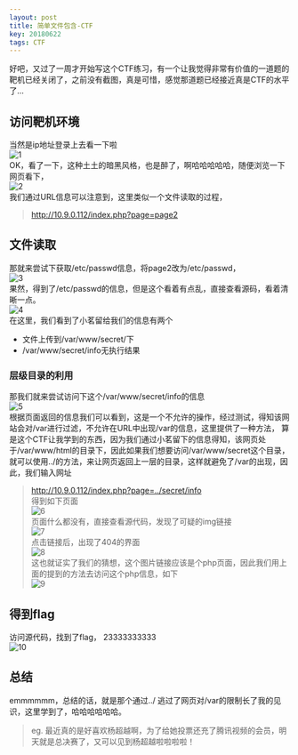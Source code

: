 ```yaml
---
layout: post
title: 简单文件包含-CTF
key: 20180622
tags: CTF
---
```


好吧，又过了一周才开始写这个CTF练习，有一个让我觉得非常有价值的一道题的靶机已经关闭了，之前没有截图，真是可惜，感觉那道题已经接近真是CTF的水平了...
<!--more-->

## 访问靶机环境  
当然是ip地址登录上去看一下啦  
![1](/xingruidong95.github.io/photo/file1.png)  
OK，看了一下，这种土土的暗黑风格，也是醉了，啊哈哈哈哈哈，随便浏览一下网页看下，  
![2](/xingruidong95.github.io/photo/file2.png)  
我们通过URL信息可以注意到，这里类似一个文件读取的过程，  
> http://10.9.0.112/index.php?page=page2  

## 文件读取  

那就来尝试下获取/etc/passwd信息，将page2改为/etc/passwd，  
![3](/xingruidong95.github.io/photo/file3.png)  
果然，得到了/etc/passwd的信息，但是这个看着有点乱，直接查看源码，看着清晰一点。  
![4](/xingruidong95.github.io/photo/file4.jpg)  
在这里，我们看到了小茗留给我们的信息有两个  
- 文件上传到/var/www/secret/下
- /var/www/secret/info无执行结果  
### 层级目录的利用
那我们就来尝试访问下这个/var/www/secret/info的信息  
![5](/xingruidong95.github.io/photo/file5.png)  
根据页面返回的信息我们可以看到，这是一个不允许的操作，经过测试，得知该网站会对/var进行过滤，不允许在URL中出现/var的信息，这里提供了一种方法，
算是这个CTF让我学到的东西，因为我们通过小茗留下的信息得知，该网页处于/var/www/html的目录下，因此如果我们想要访问/var/www/secret这个目录，
就可以使用../的方法，来让网页返回上一层的目录，这样就避免了/var的出现，因此，我们输入网址  
> http://10.9.0.112/index.php?page=../secret/info  
得到如下页面  
![6](/xingruidong95.github.io/photo/file6.png)  
页面什么都没有，直接查看源代码，发现了可疑的img链接  
![7](/xingruidong95.github.io/photo/file7.png)  
点击链接后，出现了404的界面  
![8](/xingruidong95.github.io/photo/file8.png)  
这也就证实了我们的猜想，这个图片链接应该是个php页面，因此我们用上面的提到的方法去访问这个php信息，如下  
![9](/xingruidong95.github.io/photo/file9.png)  

## 得到flag  
访问源代码，找到了flag， 23333333333  
![10](/xingruidong95.github.io/photo/file10.png)  

## 总结
emmmmmm，总结的话，就是那个通过../ 逃过了网页对/var的限制长了我的见识，这里学到了，哈哈哈哈哈哈。
> eg. 最近真的是好喜欢杨超越啊，为了给她投票还充了腾讯视频的会员，明天就是总决赛了，又可以见到杨超越啦啦啦啦！

